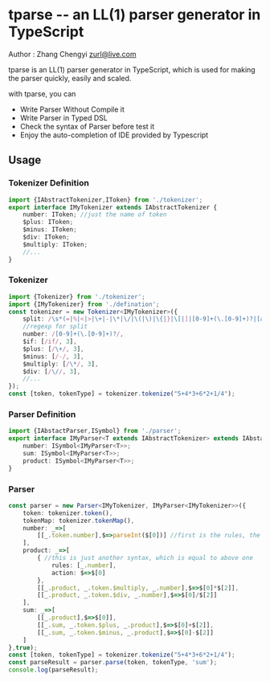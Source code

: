 tparse -- an LL(1) parser generator in TypeScript
===================
Author : Zhang Chengyi <zurl@live.com>

tparse is an LL(1) parser generator in TypeScript,
which is used for making the parser quickly, easily and scaled.

with tparse, you can
+ Write Parser Without Compile it
+ Write Parser in Typed DSL
+ Check the syntax of Parser before test it
+ Enjoy the auto-completion of IDE provided by Typescript

## Usage

### Tokenizer Definition
```typescript
import {IAbstractTokenizer,IToken} from './tokenizer';
export interface IMyTokenizer extends IAbstractTokenizer {
    number: IToken; //just the name of token
    $plus: IToken;
    $minus: IToken;
    $div: IToken;
    $multiply: IToken;
    //...
}
```
### Tokenizer
```typescript
import {Tokenizer} from './tokenizer';
import {IMyTokenizer} from './defination';
const tokenizer = new Tokenizer<IMyTokenizer>({
    split: /\s*(=|%|<|>|\+|-|\*|\/|\(|\)|\{|}|\[|]|[0-9]+(\.[0-9]+)?|[a-zA-Z_$][a-zA-Z0-9_$]*)\s*/y,
    //regexp for split
    number: /[0-9]+(\.[0-9]+)?/,
    $if: [/if/, 3],
    $plus: [/\+/, 3],
    $minus: [/-/, 3],
    $multiply: [/\*/, 3],
    $div: [/\//, 3],
    //...
});
const [token, tokenType] = tokenizer.tokenize("5+4*3+6*2+1/4");
```

### Parser Definition
```typescript
import {IAbstactParser,ISymbol} from './parser';
export interface IMyParser<T extends IAbstractTokenizer> extends IAbstactParser<T> {
    number: ISymbol<IMyParser<T>>;
    sum: ISymbol<IMyParser<T>>;
    product: ISymbol<IMyParser<T>>;
}
```

### Parser
```typescript
const parser = new Parser<IMyTokenizer, IMyParser<IMyTokenizer>>({
    token: tokenizer.token(),
    tokenMap: tokenizer.tokenMap(),
    number: _=>[
        [[_.token.number],$=>parseInt($[0])] //first is the rules, the second is the action
    ],
    product: _=>[
        { //this is just another syntax, which is equal to above one
            rules: [_.number],
            action: $=>$[0]
        },
        [[_.product, _.token.$multiply, _.number],$=>$[0]*$[2]],
        [[_.product, _.token.$div, _.number],$=>$[0]/$[2]]
    ],
    sum: _=>[
        [[_.product],$=>$[0]],
        [[_.sum, _.token.$plus, _.product],$=>$[0]+$[2]],
        [[_.sum, _.token.$minus, _.product],$=>$[0]-$[2]]
    ]
},true);
const [token, tokenType] = tokenizer.tokenize("5+4*3+6*2+1/4");
const parseResult = parser.parse(token, tokenType, 'sum');
console.log(parseResult);
```